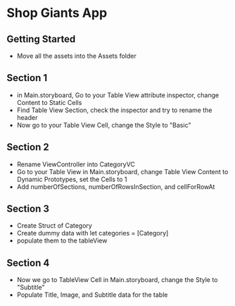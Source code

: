 # Shop Giants App

## Getting Started
- Move all the assets into the Assets folder

## Section 1
- in Main.storyboard, Go to your Table View attribute inspector, change Content to Static Cells
- Find Table View Section, check the inspector and try to rename the header
- Now go to your Table View Cell, change the Style to "Basic"

## Section 2
- Rename ViewController into CategoryVC
- Go to your Table View in Main.storyboard, change Table View Content to Dynamic Prototypes, set the Cells to 1
- Add numberOfSections, numberOfRowsInSection, and cellForRowAt

## Section 3
- Create Struct of Category
- Create dummy data with let categories = [Category]
- populate them to the tableView

## Section 4
- Now we go to TableView Cell in Main.storyboard, change the Style to "Subtitle"
- Populate Title, Image, and Subtitle data for the table
